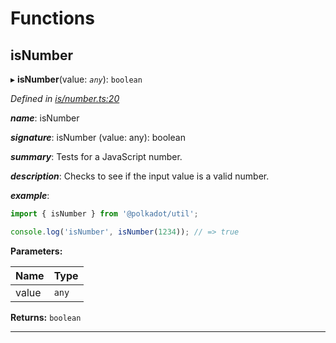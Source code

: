 

# Functions

<a id="isnumber"></a>

##  isNumber

▸ **isNumber**(value: *`any`*): `boolean`

*Defined in [is/number.ts:20](https://github.com/polkadot-js/common/blob/3988773/packages/util/src/is/number.ts#L20)*

*__name__*: isNumber

*__signature__*: isNumber (value: any): boolean

*__summary__*: Tests for a JavaScript number.

*__description__*: Checks to see if the input value is a valid number.

*__example__*:   

```javascript
import { isNumber } from '@polkadot/util';

console.log('isNumber', isNumber(1234)); // => true
```

**Parameters:**

| Name | Type |
| ------ | ------ |
| value | `any` |

**Returns:** `boolean`

___

